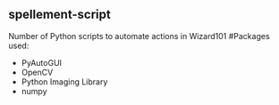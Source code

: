 ## spellement-script
Number of Python scripts to automate actions in Wizard101
#Packages used:
* PyAutoGUI
* OpenCV
* Python Imaging Library
* numpy
